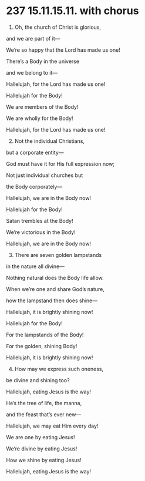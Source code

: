 # 237 15.11.15.11. with chorus

1.  Oh, the church of Christ is glorious,

and we are part of it—

We’re so happy that the Lord has made us one!

There’s a Body in the universe

and we belong to it—

Hallelujah, for the Lord has made us one!

Hallelujah for the Body!

We are members of the Body!

We are wholly for the Body!

Hallelujah, for the Lord has made us one!

2.  Not the individual Christians,

but a corporate entity—

God must have it for His full expression now;

Not just individual churches but

the Body corporately—

Hallelujah, we are in the Body now!

Hallelujah for the Body!

Satan trembles at the Body!

We’re victorious in the Body!

Hallelujah, we are in the Body now!

3.  There are seven golden lampstands

in the nature all divine—

Nothing natural does the Body life allow.

When we’re one and share God’s nature,

how the lampstand then does shine—

Hallelujah, it is brightly shining now!

Hallelujah for the Body!

For the lampstands of the Body!

For the golden, shining Body!

Hallelujah, it is brightly shining now!

4.  How may we express such oneness,

be divine and shining too?

Hallelujah, eating Jesus is the way!

He’s the tree of life, the manna,

and the feast that’s ever new—

Hallelujah, we may eat Him every day!

We are one by eating Jesus!

We’re divine by eating Jesus!

How we shine by eating Jesus!

Hallelujah, eating Jesus is the way!

